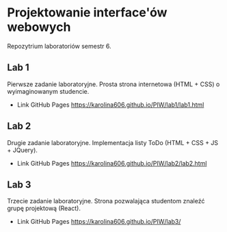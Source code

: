 # Projektowanie interface'ów webowych
Repozytrium laboratoriów semestr 6.

## Lab 1
Pierwsze zadanie laboratoryjne. Prosta strona internetowa (HTML + CSS) o wyimaginowanym studencie.

* Link GitHub Pages https://karolina606.github.io/PIW/lab1/lab1.html

## Lab 2
Drugie zadanie laboratoryjne. Implementacja listy ToDo (HTML + CSS + JS + JQuery).

* Link GitHub Pages https://karolina606.github.io/PIW/lab2/lab2.html

## Lab 3
Trzecie zadanie laboratoryjne. Strona pozwalająca studentom znaleźć grupę projektową (React).

* Link GitHub Pages https://karolina606.github.io/PIW/lab3/